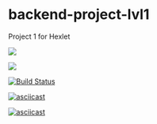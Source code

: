 # backend-project-lvl1
Project 1 for Hexlet

<a href="https://codeclimate.com/github/codeclimate/codeclimate/maintainability"><img src="https://api.codeclimate.com/v1/badges/a99a88d28ad37a79dbf6/maintainability" /></a>

<a href="https://codeclimate.com/github/codeclimate/codeclimate/test_coverage"><img src="https://api.codeclimate.com/v1/badges/a99a88d28ad37a79dbf6/test_coverage" /></a>

[![Build Status](https://travis-ci.com/Katyi/backend-project-lvl1.svg?branch=master)](https://travis-ci.com/Katyi/backend-project-lvl1)

[![asciicast](https://asciinema.org/a/nMou4zteOGmX2edIxMKNepJm3.svg)](https://asciinema.org/a/nMou4zteOGmX2edIxMKNepJm3)

[![asciicast](https://asciinema.org/a/Ku8IpuwxD5XpEgDFLLzpamheS.svg)](https://asciinema.org/a/Ku8IpuwxD5XpEgDFLLzpamheS)
